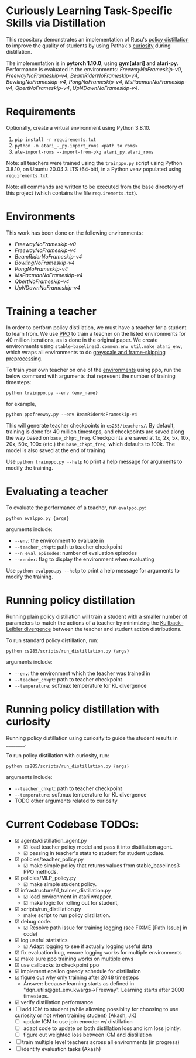 # Curiously Learning Task-Specific Skills via Distillation

This repository demonstrates an implementation of Rusu's [policy distillation](https://arxiv.org/abs/1511.06295) to improve the quality of students by using Pathak's [curiosity](https://arxiv.org/abs/1705.05363) during distillation.

The implementation is in **pytorch 1.10.0**, using **gym[atari]** and **atari-py**. Performance is evaluated in the environments: *FreewayNoFrameskip-v0*, *FreewayNoFrameskip-v4*, *BeamRiderNoFrameskip-v4*, *BowlingNoFrameskip-v4*, *PongNoFrameskip-v4*, *MsPacmanNoFrameskip-v4*, *QbertNoFrameskip-v4*, *UpNDownNoFrameskip-v4*.

# Requirements

Optionally, create a virtual environment using Python 3.8.10.

1. `pip install -r requirements.txt`
2. `python -m atari_-_py.import_roms <path to roms>`
3. `ale-import-roms --import-from-pkg atari_py.atari_roms`

Note: all teachers were trained using the `trainppo.py` script using Python 3.8.10, on Ubuntu 20.04.3 LTS (64-bit), in a Python venv populated using `requirements.txt`.

Note: all commands are written to be executed from the base directory of this project (which contains the file `requirements.txt`).

# Environments

This work has been done on the following environments:

- *FreewayNoFrameskip-v0*
- *FreewayNoFrameskip-v4*
- *BeamRiderNoFrameskip-v4*
- *BowlingNoFrameskip-v4*
- *PongNoFrameskip-v4*
- *MsPacmanNoFrameskip-v4*
- *QbertNoFrameskip-v4*
- *UpNDownNoFrameskip-v4*

# Training a teacher

In order to perform policy distillation, we must have a teacher for a student to learn from. We use [PPO](https://arxiv.org/abs/1707.06347) to train a teacher on the listed environments for 40 million iterations, as is done in the original paper. We create environments using `stable-baselines3.common.env_util.make_atari_env`, which wraps all environments to do [greyscale and frame-skipping preprocessing](https://danieltakeshi.github.io/2016/11/25/frame-skipping-and-preprocessing-for-deep-q-networks-on-atari-2600-games/).

To train your own teacher on one of the [environments](#1-environments) using ppo, run the below command with arguments that represent the number of training timesteps:

    python trainppo.py --env {env_name}

for example,

    python ppofreeway.py --env BeamRiderNoFrameskip-v4

This will generate teacher checkpoints in `cs285/teachers/`. By default, training is done for 40 million timesteps, and checkpoints are saved along the way based on `base_chkpt_freq`. Checkpoints are saved at 1x, 2x, 5x, 10x, 20x, 50x, 100x (etc.) the `base_chkpt_freq`, which defaults to 100k. The model is also saved at the end of training.

Use `python trainppo.py --help` to print a help message for arguments to modify the training. 

# Evaluating a teacher

To evaluate the performance of a teacher, run `evalppo.py`:

    python evalppo.py {args}

arguments include:
- `--env`: the environment to evaluate in
- `--teacher_chkpt`: path to teacher checkpoint
- `--n_eval_episodes`: number of evaluation episodes
- `--render`: flag to display the environment when evaluating

Use `python evalppo.py --help` to print a help message for arguments to modify the training. 

# Running policy distillation

Running plain policy distillation will train a student with a smaller number of parameters to match the actions of a teacher by minimizing the [Kullback–Leibler divergence](https://en.wikipedia.org/wiki/Kullback%E2%80%93Leibler_divergence) between the teacher and student action distributions.

To run standard policy distillation, run:

    python cs285/scripts/run_distillation.py {args}

arguments include:
- `--env`: the environment which the teacher was trained in
- `--teacher_chkpt`: path to teacher checkpoint
- `--temperature`: softmax temperature for KL divergence

# Running policy distillation with curiosity

Running policy distillation using curiosity to guide the student results in ________.

To run policy distillation with curiosity, run:

    python cs285/scripts/run_distillation.py {args}

arguments include:
- `--teacher_chkpt`: path to teacher checkpoint
- `--temperature`: softmax temperature for KL divergence
- TODO other arguments related to curiosity

# Current Codebase TODOs:
- ☑ agents/distillation_agent.py
    - ☑ load teacher policy model and pass it into distillation agent.
    - ☑ passing in teacher's stats to student for student update.
- ☑ policies/teacher_policy.py
    - ☑ make simple policy that returns values from stable_baselines3 PPO methods.
- ☑ policies/MLP_policy.py
    - ☑ make simple student policy.
- ☑ infrastructure/rl_trainer_distillation.py
    - ☑ load environment in atari wrapper.
    - ☑ make logic for rolling out for student, 
- ☑ scripts/run_distillation.py
    - make script to run policy distillation.
- ☑ debug code.
    - ☑ Resolve path issue for training logging (see FIXME [Path Issue] in code)
- ☑ log useful statistics
    - ☑ Adapt logging to see if actually logging useful data
- ☑ fix evaluation bug, ensure logging works for multiple environments
- ☑ make sure ppo training works on multiple envs
- ☑ use callbacks to checkpoint ppo
- ☑ implement epsilon greedy schedule for distillation
- ☑ figure out why only training after 2048 timesteps
    - Answer: because learning starts as defined in "dqn_utils@get_env_kwargs->Freeway". Learning starts after 2000 timesteps.
- ☑ verify distillation performance
- ☐ add ICM to student (while allowing possiblity for choosing to use curiosity or not when training student) (Akash, JK)
    - ☐ update ICM to use join encoder w/ distillation
    - ☐ adapt code to update on both distillation loss and icm loss jointly.
    - ☐ figure out weighted loss between ICM and distillation
- ☐ train multiple level teachers across all environments (in progress)
- ☐ identify evaluation tasks (Akash)
